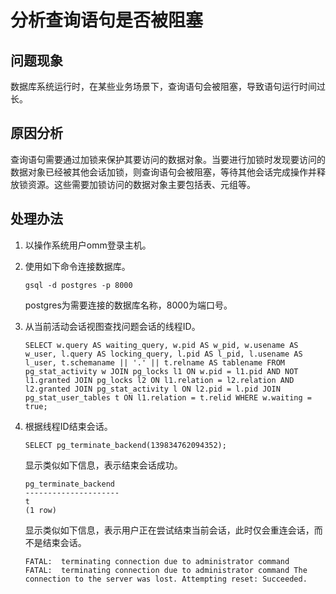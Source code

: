 # 分析查询语句是否被阻塞

## 问题现象<a name="section148995712711"></a>

数据库系统运行时，在某些业务场景下，查询语句会被阻塞，导致语句运行时间过长。

## 原因分析<a name="section1916631418712"></a>

查询语句需要通过加锁来保护其要访问的数据对象。当要进行加锁时发现要访问的数据对象已经被其他会话加锁，则查询语句会被阻塞，等待其他会话完成操作并释放锁资源。这些需要加锁访问的数据对象主要包括表、元组等。

## 处理办法<a name="section16731125079"></a>

1.  以操作系统用户omm登录主机。
2.  使用如下命令连接数据库。

    ```
    gsql -d postgres -p 8000
    ```

    postgres为需要连接的数据库名称，8000为端口号。

3.  从当前活动会话视图查找问题会话的线程ID。

    ```
    SELECT w.query AS waiting_query, w.pid AS w_pid, w.usename AS w_user, l.query AS locking_query, l.pid AS l_pid, l.usename AS l_user, t.schemaname || '.' || t.relname AS tablename FROM pg_stat_activity w JOIN pg_locks l1 ON w.pid = l1.pid AND NOT l1.granted JOIN pg_locks l2 ON l1.relation = l2.relation AND l2.granted JOIN pg_stat_activity l ON l2.pid = l.pid JOIN pg_stat_user_tables t ON l1.relation = t.relid WHERE w.waiting = true;
    ```

4.  根据线程ID结束会话。

    ```
    SELECT pg_terminate_backend(139834762094352);
    ```

    显示类似如下信息，表示结束会话成功。

    ```
    pg_terminate_backend 
    ---------------------
    t
    (1 row)
    ```

    显示类似如下信息，表示用户正在尝试结束当前会话，此时仅会重连会话，而不是结束会话。

    ```
    FATAL:  terminating connection due to administrator command 
    FATAL:  terminating connection due to administrator command The connection to the server was lost. Attempting reset: Succeeded.
    ```


